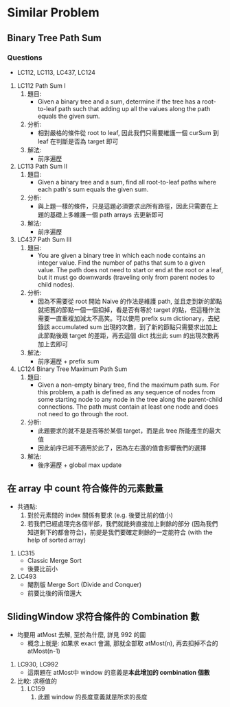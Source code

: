 # Similar Problem

## Binary Tree Path Sum
### Questions
- LC112, LC113, LC437, LC124

1. LC112 Path Sum I
    1. 題目:
        - Given a binary tree and a sum, determine if the tree has a root-to-leaf path such that adding up all the values along the path equals the given sum.
    2. 分析:
        - 相對嚴格的條件從 root to leaf, 因此我們只需要維護一個 curSum 到 leaf 在判斷是否為 target 即可
    3. 解法:
        - 前序遍歷
2. LC113 Path Sum II
    1. 題目:
        - Given a binary tree and a sum, find all root-to-leaf paths where each path's sum equals the given sum.
    2. 分析:
        - 與上題一樣的條件，只是這題必須要求出所有路徑，因此只需要在上題的基礎上多維護一個 path arrays 去更新即可
    3. 解法:
        - 前序遍歷
3. LC437 Path Sum III
    1. 題目:
        - You are given a binary tree in which each node contains an integer value. Find the number of paths that sum to a given value. The path does not need to start or end at the root or a leaf, but it must go downwards (traveling only from parent nodes to child nodes).
    2. 分析:
        - 因為不需要從 root 開始 Naive 的作法是維護 path, 並且走到新的節點就把舊的節點一個一個扣掉，看是否有等於 target 的點，但這種作法需要一直重複加減太不高笑。可以使用 prefix sum dictionary，去紀錄該 accumulated sum 出現的次數，到了新的節點只需要求出加上此節點後跟 target 的差距，再去這個 dict 找出此 sum 的出現次數再加上去即可
    3. 解法:
        - 前序遍歷 + prefix sum
4. LC124 Binary Tree Maximum Path Sum
    1. 題目:
        - Given a non-empty binary tree, find the maximum path sum. For this problem, a path is defined as any sequence of nodes from some starting node to any node in the tree along the parent-child connections. The path must contain at least one node and does not need to go through the root.
    2. 分析:
        - 此題要求的就不是是否等於某個 target，而是此 tree 所能產生的最大值
        - 因此前序已經不適用於此了，因為左右邊的值會影響我們的選擇
    3. 解法:
        - 後序遍歷 + global max update

## 在 array 中 count 符合條件的元素數量
- 共通點:
    1. 對於元素間的 index 關係有要求 (e.g. 後要比前的值小)
    2. 若我們已經處理完各個半部，我們就能夠直接加上剩餘的部分 (因為我們知道剩下的都會符合)，前提是我們要確定剩餘的一定能符合 (with the help of sorted array)

1. LC315
    - Classic Merge Sort
    - 後要比前小
2. LC493
    - 閹割版 Merge Sort (Divide and Conquer)
    - 前要比後的兩倍還大

## SlidingWindow 求符合條件的 Combination 數
- 均要用 atMost 去解, 至於為什麼, 詳見 992 的圖
    - 概念上就是: 如果求 exact 會漏, 那就全部取 atMost(n), 再去扣掉不合的 atMost(n-1)
1. LC930, LC992
    - 這兩題在 atMost中 window 的意義是**本此增加的 combination 個數**
2. 比較: 求極值的
    1. LC159
        1. 此題 window 的長度意義就是所求的長度
